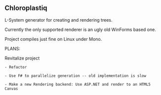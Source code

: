 Chloroplastiq
-------------

L-System generator for creating and rendering trees.  

Currently the only supported renderer is an ugly old WinForms based one.

Project compiles just fine on Linux under Mono.


PLANS:

Revitalize project

	- Refactor

	- Use F# to parallelize generation -- old implementation is slow

	- Make a new Rendering backend: Use ASP.NET and render to an HTML5 Canvas
